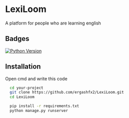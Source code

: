 # LexiLoom
A platform for people who are learning english

## Badges

[![Python Version](https://img.shields.io/badge/Python-3.8%2B-blue.svg)](https://www.python.org/downloads/)

## Installation

Open cmd and write this code

```bash
  cd your-project
  git clone https://github.com/ergashfx2/LexiLoom.git
  cd LexiLoom
```

```bash
  pip install -r requirements.txt
  python manage.py runserver
```

